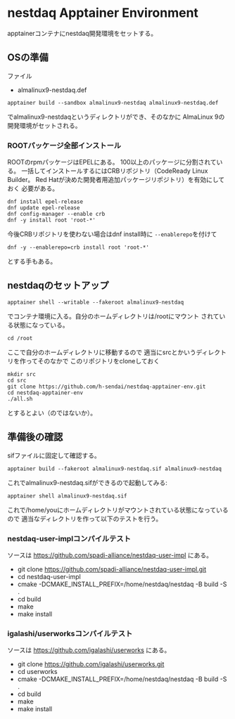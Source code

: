 # nestdaq Apptainer Environment

apptainerコンテナにnestdaq開発環境をセットする。

## OSの準備

ファイル

- almalinux9-nestdaq.def

```
apptainer build --sandbox almalinux9-nestdaq almalinux9-nestdaq.def
```

でalmalinux9-nestdaqというディレクトリができ、そのなかに
AlmaLinux 9の開発環境がセットされる。

### ROOTパッケージ全部インストール

ROOTのrpmパッケージはEPELにある。
100以上のパッケージに分割されている。
一括してインストールするにはCRBリポジトリ（CodeReady Linux Builder。
Red Hatが決めた開発者用追加パッケージリポジトリ）を有効にしておく
必要がある。

```
dnf install epel-release
dnf update epel-release
dnf config-manager --enable crb
dnf -y install root 'root-*'
```

今後CRBリポジトリを使わない場合はdnf install時に
``--enablerepo``を付けて

```
dnf -y --enablerepo=crb install root 'root-*'
```
とする手もある。

## nestdaqのセットアップ

```
apptainer shell --writable --fakeroot almalinux9-nestdaq
```

でコンテナ環境に入る。自分のホームディレクトリは/rootにマウント
されている状態になっている。

```
cd /root
```
ここで自分のホームディレクトリに移動するので
適当にsrcとかいうディレクトリを作ってそのなかで
このリポジトリをcloneしておく
```
mkdir src
cd src
git clone https://github.com/h-sendai/nestdaq-apptainer-env.git
cd nestdaq-apptainer-env
./all.sh
```
とするとよい（のではないか）。

## 準備後の確認

sifファイルに固定して確認する。

```
apptainer build --fakeroot almalinux9-nestdaq.sif almalinux9-nestdaq
```
これでalmalinux9-nestdaq.sifができるので起動してみる:
```
apptainer shell almalinux9-nestdaq.sif
```

これで/home/youにホームディレクトリがマウントされている状態になっているので
適当なディレクトリを作って以下のテストを行う。

### nestdaq-user-implコンパイルテスト

ソースは
https://github.com/spadi-alliance/nestdaq-user-impl
にある。

- git clone https://github.com/spadi-alliance/nestdaq-user-impl.git
- cd nestdaq-user-impl
- cmake -DCMAKE_INSTALL_PREFIX=/home/nestdaq/nestdaq -B build -S .
- cd build
- make
- make install

### igalashi/userworksコンパイルテスト

ソースは
https://github.com/igalashi/userworks
にある。

- git clone https://github.com/igalashi/userworks.git
- cd userworks
- cmake -DCMAKE_INSTALL_PREFIX=/home/nestdaq/nestdaq -B build -S .
- cd build
- make
- make install
